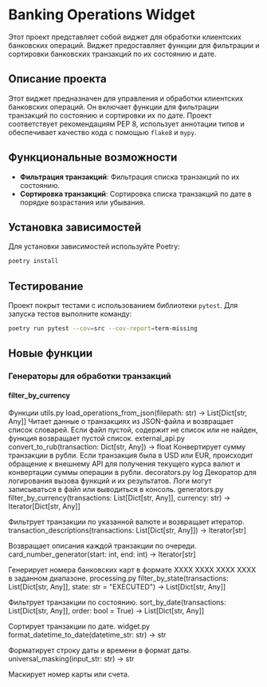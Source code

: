 # Banking Operations Widget

Этот проект представляет собой виджет для обработки клиентских банковских операций. 
Виджет предоставляет функции для фильтрации и сортировки банковских транзакций по их состоянию и дате.

## Описание проекта

Этот виджет предназначен для управления и обработки клиентских банковских операций. Он включает функции для фильтрации транзакций по состоянию и сортировки их по дате. Проект соответствует рекомендациям PEP 8, использует аннотации типов и обеспечивает качество кода с помощью `flake8` и `mypy`.

## Функциональные возможности

- **Фильтрация транзакций**: Фильтрация списка транзакций по их состоянию.
- **Сортировка транзакций**: Сортировка списка транзакций по дате в порядке возрастания или убывания.

## Установка зависимостей

Для установки зависимостей используйте Poetry:

```bash
poetry install
```
## Тестирование

Проект покрыт тестами с использованием библиотеки `pytest`. Для запуска тестов выполните команду:

```bash
poetry run pytest --cov=src --cov-report=term-missing
```

## Новые функции

### Генераторы для обработки транзакций

#### filter_by_currency


Функции
utils.py
load_operations_from_json(filepath: str) -> List[Dict[str, Any]]
Читает данные о транзакциях из JSON-файла и возвращает список словарей. Если файл пустой, содержит не список или не найден, функция возвращает пустой список.
external_api.py
convert_to_rub(transaction: Dict[str, Any]) -> float
Конвертирует сумму транзакции в рубли. Если транзакция была в USD или EUR, происходит обращение к внешнему API для получения текущего курса валют и конвертации суммы операции в рубли.
decorators.py
log
Декоратор для логирования вызова функций и их результатов. Логи могут записываться в файл или выводиться в консоль.
generators.py
filter_by_currency(transactions: List[Dict[str, Any]], currency: str) -> Iterator[Dict[str, Any]]

Фильтрует транзакции по указанной валюте и возвращает итератор.
transaction_descriptions(transactions: List[Dict[str, Any]]) -> Iterator[str]

Возвращает описания каждой транзакции по очереди.
card_number_generator(start: int, end: int) -> Iterator[str]

Генерирует номера банковских карт в формате XXXX XXXX XXXX XXXX в заданном диапазоне.
processing.py
filter_by_state(transactions: List[Dict[str, Any]], state: str = "EXECUTED") -> List[Dict[str, Any]]

Фильтрует транзакции по состоянию.
sort_by_date(transactions: List[Dict[str, Any]], order: bool = True) -> List[Dict[str, Any]]

Сортирует транзакции по дате.
widget.py
format_datetime_to_date(datetime_str: str) -> str

Форматирует строку даты и времени в формат даты.
universal_masking(input_str: str) -> str

Маскирует номер карты или счета.